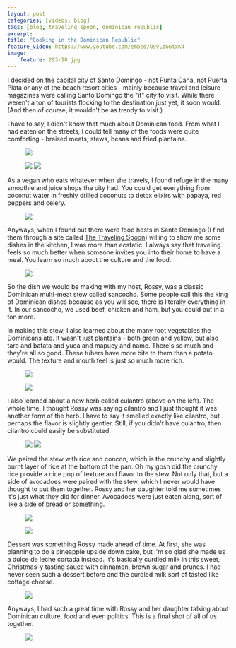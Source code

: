 ```yaml
---
layout: post
categories: [videos, blog]
tags: [blog, traveling spoon, dominican republic]
excerpt: 
title: "Cooking in the Dominican Republic"
feature_video: https://www.youtube.com/embed/O9VLbGGtxK4
image:
    feature: 293-18.jpg
---
```


I decided on the capital city of Santo Domingo - not Punta Cana, not Puerta Plata or any of the beach resort cities - mainly because travel and leisure magazines were calling Santo Domingo the "it" city to visit. While there weren't a ton of tourists flocking to the destination just yet, it soon would. (And then of course, it wouldn't be as trendy to visit.)

I have to say, I didn't know that much about Dominican food.  From what I had eaten on the streets, I could tell many of the foods were quite comforting - braised meats, stews, beans and fried plantains. 

<figure>
    <img src="/images/293-6.jpg">
</figure>

<figure class="half">
<img src="/images/293-3.jpg">
<img src="/images/293-4.jpg">
</figure>

 As a vegan who eats whatever when she travels, I found refuge in the many smoothie and juice shops the city had.  You could get everything from coconut water in freshly drilled coconuts to detox elixirs with papaya, red peppers and celery.

<figure>
    <img src="/images/293-5.jpg">
</figure>

Anyways, when I found out there were food hosts in Santo Domingo (I find them through a site called [The Traveling Spoon](https://www.travelingspoon.com/)) willing to show me some dishes in the kitchen, I was more than ecstatic.  I always say that traveling feels so much better when someone invites you into their home to have a meal.  You learn so much about the culture and the food.

<figure>
    <img src="/images/293-7.jpg">
</figure>

So the dish we would be making with my host, Rossy, was a classic Dominican multi-meat stew called sancocho.  Some people call this the king of Dominican dishes because as you will see, there is literally everything in it.  In our sancocho, we used beef, chicken and ham, but you could put in a ton more.  

In making this stew, I also learned about the many root vegetables the Dominicans ate.  It wasn't just plantains - both green and yellow, but also taro and batata and yuca and mapuey and name.  There's so much and they're all so good.  These tubers have more bite to them than a potato would.  The texture and mouth feel is just so much more rich.

<figure>
    <img src="/images/293-9.jpg">
</figure>
<figure>
    <img src="/images/293-10.jpg">
</figure>

I also learned about a new herb called culantro (above on the left).  The whole time, I thought Rossy was saying cilantro and I just thought it was another form of the herb.  I have to say it smelled exactly like cilantro, but perhaps the flavor is slightly gentler.  Still, if you didn't have culantro, then cilantro could easily be substituted.

<figure class="half">
<img src="/images/293-8.jpg">
<img src="/images/293-11.jpg">
</figure>

We paired the stew with rice and concon, which is the crunchy and slightly burnt layer of rice at the bottom of the pan.  Oh my gosh did the crunchy rice provide a nice pop of texture and flavor to the stew.  Not only that, but a side of avocadoes were paired with the stew, which I never would have thought to put them together.  Rossy and her daughter told me sometimes it's just what they did for dinner.  Avocadoes were just eaten along, sort of like a side of bread or something.


<figure>
    <img src="/images/293-12.jpg">
</figure>

<figure>
    <img src="/images/293-13.jpg">
</figure>


Dessert was something Rossy made ahead of time.  At first, she was planning to do a pineapple upside down cake, but I'm so glad she made us a dulce de leche cortada instead.  It's basically curdled milk in this sweet, Christmas-y tasting sauce with cinnamon, brown sugar and prunes.  I had never seen such a dessert before and the curdled milk sort of tasted like cottage cheese.

<figure>
    <img src="/images/293-14.jpg">
</figure>

Anyways, I had such a great time with Rossy and her daughter talking about Dominican culture, food and even politics.  This is a final shot of all of us together.  

<figure>
    <img src="/images/293-15.jpg">
</figure>

